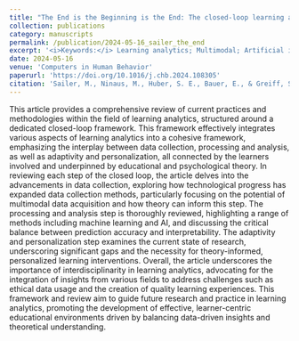 ```yaml
---
title: "The End is the Beginning is the End: The closed-loop learning analytics framework"
collection: publications
category: manuscripts
permalink: /publication/2024-05-16_sailer_the_end
excerpt: '<i>Keywords:</i> Learning analytics; Multimodal; Artificial intelligence; Education; Adaptivity; Personalization'
date: 2024-05-16
venue: 'Computers in Human Behavior'
paperurl: 'https://doi.org/10.1016/j.chb.2024.108305'
citation: 'Sailer, M., Ninaus, M., Huber, S. E., Bauer, E., & Greiff, S. (2024). The End is the Beginning is the End: The closed-loop learning analytics framework. <i>Computers in Human Behavior, 158</i>, 108305.'
---
```


This article provides a comprehensive review of current practices and methodologies within the field of learning analytics, structured around a dedicated closed-loop framework. This framework effectively integrates various aspects of learning analytics into a cohesive framework, emphasizing the interplay between data collection, processing and analysis, as well as adaptivity and personalization, all connected by the learners involved and underpinned by educational and psychological theory. In reviewing each step of the closed loop, the article delves into the advancements in data collection, exploring how technological progress has expanded data collection methods, particularly focusing on the potential of multimodal data acquisition and how theory can inform this step. The processing and analysis step is thoroughly reviewed, highlighting a range of methods including machine learning and AI, and discussing the critical balance between prediction accuracy and interpretability. The adaptivity and personalization step examines the current state of research, underscoring significant gaps and the necessity for theory-informed, personalized learning interventions. Overall, the article underscores the importance of interdisciplinarity in learning analytics, advocating for the integration of insights from various fields to address challenges such as ethical data usage and the creation of quality learning experiences. This framework and review aim to guide future research and practice in learning analytics, promoting the development of effective, learner-centric educational environments driven by balancing data-driven insights and theoretical understanding.
